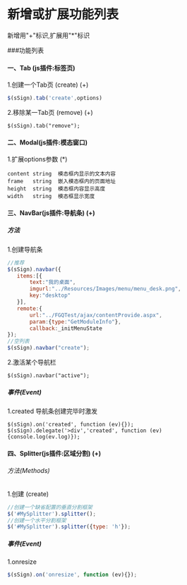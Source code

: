 新增或扩展功能列表
====================
新增用"+"标识,扩展用"*"标识

###功能列表
#### 一、Tab (js插件:标签页)
1.创建一个Tab页 (create) (+)
```javascript
$(sSign).tab('create',options)
```
2.移除某一Tab页 (remove) (+)
```javasctipt
$(sSign).tab("remove");
```
#### 二、Modal(js插件:模态窗口)
1.扩展options参数 (*)

	content string	模态框内显示的文本内容
	frame	string	嵌入模态框内的页面地址
	height	string	模态框内容显示高度
	width	string	模态框显示宽度
#### 三、NavBar(js插件:导航条) (+)
##### 方法
1.创建导航条
```javascript
//推荐
$(sSign).navbar({
   items:[{
       text:"我的桌面",
       imgurl:"../Resources/Images/menu/menu_desk.png",
       key:"desktop"
   }],
   remote:{
       url:"../FGQTest/ajax/contentProvide.aspx",
       param:{type:"GetModuleInfo"},
       callback:_initMenuState
});
//空列表
$(sSign).navbar("create");
```
2.激活某个导航栏
```javasctipt
$(sSign).navbar("active");
```
##### 事件(Event)
1.created 导航条创建完毕时激发
```javasctipt
$(sSign).on('created', function (ev){});
$(sSign).delegate('>div','created', function (ev){console.log(ev.log)});
```
#### 四、Splitter(js插件:区域分割) (+)
###### 方法(Methods)
1.创建 (create)
```javascript
//创建一个缺省配置的垂直分割框架 
$('#MySplitter').splitter();
//创建一个水平分割框架
$('#MySplitter').splitter({type: 'h'});
```

##### 事件(Event)
1.onresize
```javascript
$(sSign).on('onresize', function (ev){});
```
